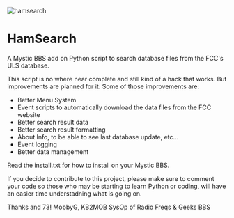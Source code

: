 ![hamsearch](https://github.com/mobbyg/hamsearch/assets/5174814/69ce0da3-ce40-4c18-94de-83a388ce6c2f)

# HamSearch

A Mystic BBS add on Python script to search database files from the FCC's ULS database. 

This script is no where near complete and still kind of a hack that works. But improvements
are planned for it. Some of those improvements are:

 - Better Menu System
 - Event scripts to automatically download the data files from the FCC website
 - Better search result data
 - Better search result formatting
 - About Info, to be able to see last database update, etc... 
 - Event logging
 - Better data management

Read the install.txt for how to install on your Mystic BBS. 

If you decide to contribute to this project, please make sure to comment your code so those who 
may be starting to learn Python or coding, will have an easier time understadning what is going on. 

Thanks and 73!
MobbyG, KB2MOB
SysOp of Radio Freqs & Geeks BBS
